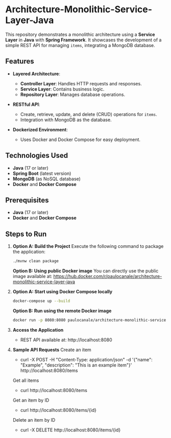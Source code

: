 # Architecture-Monolithic-Service-Layer-Java

This repository demonstrates a monolithic architecture using a **Service Layer** in **Java** with **Spring Framework**. It showcases the development of a simple REST API for managing `items`, integrating a MongoDB database.

## Features

- **Layered Architecture**:
  - **Controller Layer**: Handles HTTP requests and responses.
  - **Service Layer**: Contains business logic.
  - **Repository Layer**: Manages database operations.

- **RESTful API**:
  - Create, retrieve, update, and delete (CRUD) operations for `items`.
  - Integration with MongoDB as the database.

- **Dockerized Environment**:
  - Uses Docker and Docker Compose for easy deployment.

## Technologies Used

- **Java** (17 or later)
- **Spring Boot** (latest version)
- **MongoDB** (as NoSQL database)
- **Docker** and **Docker Compose**

## Prerequisites

- **Java** (17 or later)
- **Docker** and **Docker Compose**

## Steps to Run

1. **Option A: Build the Project**
   Execute the following command to package the application:
   ```bash
   ./mvnw clean package
   ```
   **Option B: Using public Docker image**
   You can directly use the public image available at: https://hub.docker.com/r/paulocanale/architecture-monolithic-service-layer-java

2. **Option A: Start using Docker Compose locally**
   ```bash
   docker-compose up --build
   ```
   **Option B: Run using the remote Docker image**
   ```bash
   docker run -p 8080:8080 paulocanale/architecture-monolithic-service-layer-java:latest
   ```

3. **Access the Application**
    - REST API available at: http://localhost:8080

4. **Sample API Requests**
    Create an item
    - curl -X POST -H "Content-Type: application/json" -d '{"name": "Example", "description": "This is an example item"}' http://localhost:8080/items

    Get all items
    - curl http://localhost:8080/items

    Get an item by ID
    - curl http://localhost:8080/items/{id}

    Delete an item by ID
    - curl -X DELETE http://localhost:8080/items/{id}